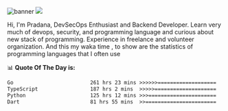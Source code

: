 ![banner](.github/banner-profile.jpeg)
<img src="https://user-images.githubusercontent.com/73097560/115834477-dbab4500-a447-11eb-908a-139a6edaec5c.gif"></p>

Hi, I'm Pradana, DevSecOps Enthusiast and Backend Developer. Learn very much of devops, security, and programming language and curious about new stack of programming. Experience in freelance and volunteer organization. And this my waka time , to show are the statistics of programming languages that I often use

📊 **Quote Of The Day is:**
<!--START_SECTION:waka-->

```txt
Go                         261 hrs 23 mins >>>>>>===================   25.95 %
TypeScript                 187 hrs 2 mins  >>>>>====================   18.57 %
Python                     125 hrs 12 mins >>>======================   12.43 %
Dart                       81 hrs 55 mins  >>=======================   08.13 %
```

<!--END_SECTION:waka-->

